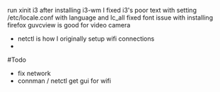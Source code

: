 run xinit i3 after installing i3-wm
I fixed i3's poor text with setting /etc/locale.conf with language and lc_all
fixed font issue with installing firefox
guvcview is good for video camera
 - netctl is how I originally setup wifi connections
 -

 #Todo
  - fix network
   - connman / netctl get gui for wifi 
